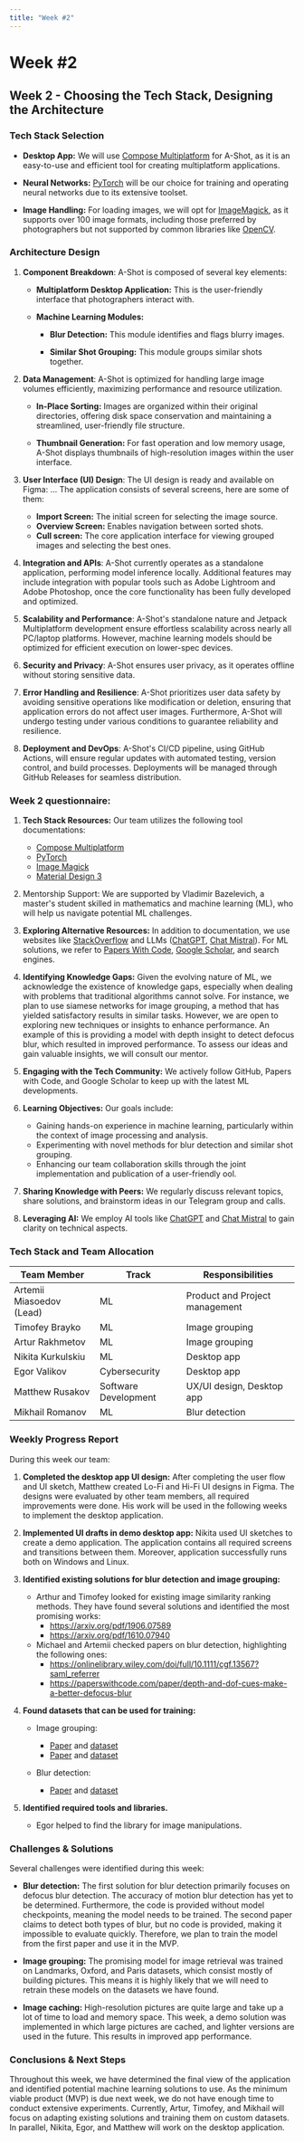 ```yaml
---
title: "Week #2"
---
```


# **Week #2**

## **Week 2 - Choosing the Tech Stack, Designing the Architecture**

### **Tech Stack Selection**

- **Desktop App:**
  We will use [Compose Multiplatform](https://www.jetbrains.com/lp/compose-multiplatform/) for A-Shot,
  as it is an easy-to-use and efficient tool for creating multiplatform applications.

- **Neural Networks:**
  [PyTorch](https://pytorch.org/) will be our choice for training and operating neural networks due to its extensive
  toolset.

- **Image Handling:**
  For loading images, we will opt for [ImageMagick](https://imagemagick.org/), as it supports over 100 image formats,
  including those preferred by photographers but not supported by common libraries like [OpenCV](https://opencv.org/).

### **Architecture Design**

1. **Component Breakdown**:
   A-Shot is composed of several key elements:

	- **Multiplatform Desktop Application:**
	  This is the user-friendly interface that photographers interact with.

	- **Machine Learning Modules:**
		- **Blur Detection:**
		  This module identifies and flags blurry images.

		- **Similar Shot Grouping:**
		  This module groups similar shots together.

2. **Data Management**:
   A-Shot is optimized for handling large image volumes efficiently, maximizing performance and resource utilization.

	- **In-Place Sorting:**
	  Images are organized within their original directories,
	  offering disk space conservation and maintaining a streamlined,
	  user-friendly file structure.

	- **Thumbnail Generation:**
	  For fast operation and low memory usage,
	  A-Shot displays thumbnails of high-resolution images within the user interface.

3. **User Interface (UI) Design**:
   The UI design is ready and available on Figma: ...
   The application consists of several screens, here are some of them:

	- **Import Screen:**
	  The initial screen for selecting the image source.
	- **Overview Screen:**
	  Enables navigation between sorted shots.
	- **Cull screen:**
	  The core application interface for viewing grouped images and selecting the best ones.

4. **Integration and APIs**:
   A-Shot currently operates as a standalone application, performing model inference locally.
   Additional features may include integration with popular tools such as Adobe Lightroom and Adobe Photoshop,
   once the core functionality has been fully developed and optimized.

5. **Scalability and Performance**:
   A-Shot's standalone nature and Jetpack Multiplatform development ensure
   effortless scalability across nearly all PC/laptop platforms.
   However, machine learning models should be optimized for efficient execution on lower-spec devices.

6. **Security and Privacy**:
   A-Shot ensures user privacy, as it operates offline without storing sensitive data.

7. **Error Handling and Resilience**:
   A-Shot prioritizes user data safety by avoiding sensitive operations like modification or deletion,
   ensuring that application errors do not affect user images.
   Furthermore, A-Shot will undergo testing under various conditions to guarantee reliability and resilience.

8. **Deployment and DevOps**:
   A-Shot's CI/CD pipeline, using GitHub Actions, will ensure regular updates with automated testing, version control,
   and build processes.
   Deployments will be managed through GitHub Releases for seamless distribution.

### **Week 2 questionnaire:**

1) **Tech Stack Resources:**
   Our team utilizes the following tool documentations:
	- [Compose Multiplatform](https://www.jetbrains.com/help/kotlin-multiplatform-dev/get-started.html)
	- [PyTorch](https://pytorch.org/docs/stable/index.html)
	- [Image Magick](https://imagemagick.org/script/develop.php)
	- [Material Design 3](https://m3.material.io/)

2) Mentorship Support:
   We are supported by Vladimir Bazelevich,
   a master's student skilled in mathematics and machine learning (ML),
   who will help us navigate potential ML challenges.

3) **Exploring Alternative Resources:**
   In addition to documentation, we use websites like [StackOverflow](https://stackoverflow.com/) and
   LLMs ([ChatGPT](https://chat.openai.com/), [Chat Mistral](https://chat.mistral.ai/)).
   For ML solutions,
   we refer to [Papers With Code](https://paperswithcode.com/), [Google Scholar](https://scholar.google.com/),
   and search engines.

4) **Identifying Knowledge Gaps:**
   Given the evolving nature of ML, we acknowledge the existence of knowledge gaps,
   especially when dealing with problems that traditional algorithms cannot solve.
   For instance, we plan to use siamese networks for image grouping,
   a method that has yielded satisfactory results in similar tasks.
   However, we are open to exploring new techniques or insights to enhance performance.
   An example of this is providing a model with depth insight to detect defocus blur,
   which resulted in improved performance.
   To assess our ideas and gain valuable insights, we will consult our mentor.

5) **Engaging with the Tech Community:**
   We actively follow GitHub, Papers with Code, and Google Scholar to keep up with the latest ML developments.

6) **Learning Objectives:**
   Our goals include:
	- Gaining hands-on experience in machine learning, particularly within the context of image processing and analysis.
	- Experimenting with novel methods for blur detection and similar shot grouping.
	- Enhancing our team collaboration skills through the joint implementation and publication of a user-friendly ool.

7) **Sharing Knowledge with Peers:**
   We regularly discuss relevant topics, share solutions, and brainstorm ideas in our Telegram group and calls.

8) **Leveraging AI:**
   We employ AI tools like [ChatGPT](https://chat.openai.com/) and [Chat Mistral](https://chat.mistral.ai/)
   to gain clarity on technical aspects.

### **Tech Stack and Team Allocation**

| Team Member              | Track                | Responsibilities               |
|--------------------------|----------------------|--------------------------------|
| Artemii Miasoedov (Lead) | ML                   | Product and Project management |
| Timofey Brayko           | ML                   | Image grouping                 |
| Artur Rakhmetov          | ML                   | Image grouping                 |
| Nikita Kurkulskiu        | ML                   | Desktop app                    |
| Egor Valikov             | Cybersecurity        | Desktop app                    |
| Matthew Rusakov          | Software Development | UX/UI design, Desktop app      |
| Mikhail Romanov          | ML                   | Blur detection                 |

### **Weekly Progress Report**

During this week our team:

1. **Completed the desktop app UI design:**
   After completing the user flow and UI sketch, Matthew created Lo-Fi and Hi-Fi UI designs in Figma.
   The designs were evaluated by other team members, all required improvements were done.
   His work will be used in the following weeks to implement the desktop application.

2. **Implemented UI drafts in demo desktop app:**
   Nikita used UI sketches to create a demo application.
   The application contains all required screens and transitions between them.
   Moreover, application successfully runs both on Windows and Linux.

3. **Identified existing solutions for blur detection and image grouping:**
	- Arthur and Timofey looked for existing image similarity ranking methods.
	  They have found several solutions and identified the most promising works:
		- https://arxiv.org/pdf/1906.07589
		- https://arxiv.org/pdf/1610.07940
	- Michael and Artemii checked papers on blur detection, highlighting the following ones:
		- https://onlinelibrary.wiley.com/doi/full/10.1111/cgf.13567?saml_referrer
		- https://paperswithcode.com/paper/depth-and-dof-cues-make-a-better-defocus-blur

4. **Found datasets that can be used for training:**
	- Image grouping:
		- [Paper](https://strathprints.strath.ac.uk/55814/1/Connor_etal_VISAPP_2015_identification_of_mir_flickr_near_duplicate_images.pdf)
		  and [dataset](http://www.mir-flickr-near-duplicates.appspot.com/)
		- [Paper](https://www.researchgate.net/publication/256986331_California-ND_An_annotated_dataset_for_near-duplicate_detection_in_personal_photo_collections)
		  and [dataset](https://qualinet.github.io/databases/image/california_nd_an_annotated_dataset_for_near_duplicate_detection_in_personal_photo_collections/)

	- Blur detection:
		- [Paper](https://paperswithcode.com/paper/depth-and-dof-cues-make-a-better-defocus-blur) and [dataset](https://drive.google.com/file/d/1pkgfGSKx80Eq1_kq6-PwYl6zSYXwkqS8/view)

5. **Identified required tools and libraries.**
	- Egor helped to find the library for image manipulations.

### **Challenges & Solutions**

Several challenges were identified during this week:

- **Blur detection:**
  The first solution for blur detection primarily focuses on defocus blur detection.
  The accuracy of motion blur detection has yet to be determined.
  Furthermore, the code is provided without model checkpoints, meaning the model needs to be trained.
  The second paper claims to detect both types of blur, but no code is provided,
  making it impossible to evaluate quickly.
  Therefore, we plan to train the model from the first paper and use it in the MVP.

- **Image grouping:**
  The promising model for image retrieval was trained on Landmarks, Oxford, and Paris datasets,
  which consist mostly of building pictures.
  This means it is highly likely that we will need to retrain these models on the datasets we have found.

- **Image caching:**
  High-resolution pictures are quite large and take up a lot of time to load and memory space.
  This week, a demo solution was implemented in which large pictures are cached,
  and lighter versions are used in the future.
  This results in improved app performance.

### **Conclusions & Next Steps**

Throughout this week, we have determined the final view of the application and identified potential machine learning solutions to use.
As the minimum viable product (MVP) is due next week, we do not have enough time to conduct extensive experiments.
Currently, Artur, Timofey, and Mikhail will focus on adapting existing solutions and training them on custom datasets.
In parallel, Nikita, Egor, and Matthew will work on the desktop application.

